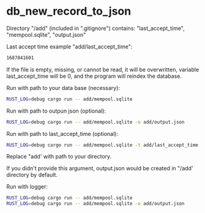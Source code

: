 # db_new_record_to_json

Directory "/add" (included in ".gitignore") contains: "last_accept_time", "mempool.sqlite", "output.json"

Last accept time example "add/last_accept_time":
```bash
1687841601
```
If the file is empty, missing, or cannot be read, it will be overwritten, variable last_accept_time will be 0, and the program will reindex the database.

Run with path to your data base (necessary):
```bash
RUST_LOG=debug cargo run -- add/mempool.sqlite
```
Run with path to outpun json (optional):
```bash
RUST_LOG=debug cargo run -- add/mempool.sqlite -o add/output.json
```
Run with path to last_accept_time (optional):
```bash
RUST_LOG=debug cargo run -- add/mempool.sqlite -t add/last_accept_time
```
Replace "add' with path to your directory. 

If you didn't provide this argument, output.json would be created in "/add' directory by default. 

Run with logger:
```bash
RUST_LOG=debug cargo run -- add/mempool.sqlite
RUST_LOG=debug cargo run -- add/mempool.sqlite -o add/output.json
```
